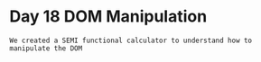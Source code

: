 # Day 18 DOM Manipulation

    We created a SEMI functional calculator to understand how to manipulate the DOM